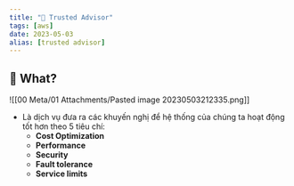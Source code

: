 ```yaml
---
title: "🌱 Trusted Advisor"
tags: [aws]
date: 2023-05-03
alias: [trusted advisor]
---
```


## 🌿 What?
![[00 Meta/01 Attachments/Pasted image 20230503212335.png]]
- Là dịch vụ đưa ra các khuyến nghị để hệ thống của chúng ta hoạt động tốt hơn theo 5 tiêu chí:
	- **Cost Optimization**
	- **Performance**
	- **Security**
	- **Fault tolerance**
	- **Service limits**

